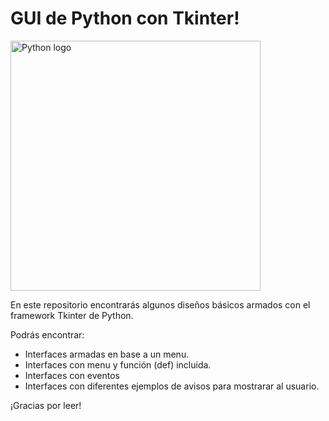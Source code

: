 # GUI de Python con Tkinter!

 <img align="center" src="https://anthoncode.com/wp-content/uploads/2019/01/python-logo-png.png" alt="Python logo"  width="400" />
 
 En este repositorio encontrarás algunos diseños básicos armados con el framework Tkinter de Python. 
 
Podrás encontrar:
- Interfaces armadas en base a un menu.
- Interfaces con menu y función (def) incluida.
- Interfaces con eventos
- Interfaces con diferentes ejemplos de avisos para mostrarar al usuario.

¡Gracias por leer!

